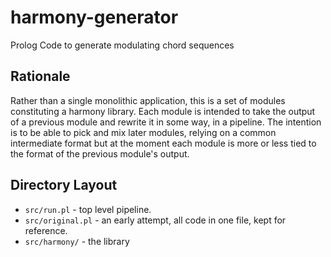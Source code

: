 # harmony-generator
Prolog Code to generate modulating chord sequences

## Rationale
Rather than a single monolithic application, this is a set of modules constituting a harmony library.
Each module is intended to take the output of a previous module and rewrite it in some way, in a pipeline.
The intention is to be able to pick and mix later modules, relying on a common intermediate format but at the
moment each module is more or less tied to the format of the previous module's output.

## Directory Layout

* `src/run.pl` - top level pipeline.
* `src/original.pl` - an early attempt, all code in one file, kept for reference.
* `src/harmony/` - the library
